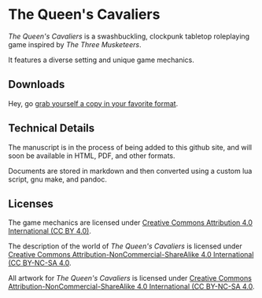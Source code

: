 # The Queen's Cavaliers

*The Queen's Cavaliers* is a swashbuckling, clockpunk tabletop roleplaying game inspired by *The Three Musketeers*.

It features a diverse setting and unique game mechanics.

## Downloads

Hey, go [grab yourself a copy in your favorite format](https://github.com/caoimhesnow/the-queens-cavaliers/tree/master/downloads).

## Technical Details

The manuscript is in the process of being added to this github site, and will soon be available in HTML, PDF, and other formats.

Documents are stored in markdown and then converted using a custom lua script, gnu make, and pandoc.

## Licenses

The game mechanics are licensed under [Creative Commons Attribution 4.0 International (CC BY 4.0)](https://creativecommons.org/licenses/by/4.0/).

The description of the world of *The Queen's Cavaliers* is licensed under [Creative Commons Attribution-NonCommercial-ShareAlike 4.0 International (CC BY-NC-SA 4.0](https://creativecommons.org/licenses/by-nc-sa/4.0/).

All artwork for *The Queen's Cavaliers* is licensed under [Creative Commons Attribution-NonCommercial-ShareAlike 4.0 International (CC BY-NC-SA 4.0](https://creativecommons.org/licenses/by-nc-sa/4.0/).

